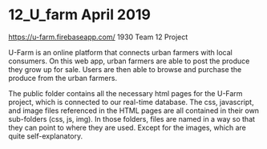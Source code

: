 # 12_U_farm April 2019 
https://u-farm.firebaseapp.com/
1930 Team 12 Project

U-Farm is an online platform that connects urban farmers with local consumers.
On this web app, urban farmers are able to post the produce they grow up for sale.
Users are then able to browse and purchase the produce from the urban farmers.

The public folder contains all the necessary html pages for the U-Farm project, which is connected to our real-time database.
The css, javascript, and image files referenced in the HTML pages are all contained in their own sub-folders (css, js, img).
In those folders, files are named in a way so that they can point to where they are used. Except for the images, which are quite self-explanatory.

